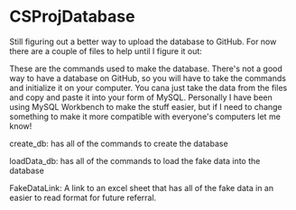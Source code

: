 # CSProjDatabase

Still figuring out a better way to upload the database to GitHub. For now there are a couple of files to help until I figure it out:

These are the commands used to make the database. There's not a good way to have a database on GitHub, so you will have to take the commands and initialize it on your computer. You cana just take the data from the files and copy and paste it into your form of MySQL. Personally I have been using MySQL Workbench to make the stuff easier, but if I need to change something to make it more compatible with everyone's computers let me know!

  create_db: has all of the commands to create the database
  
  loadData_db: has all of the commands to load the fake data into the database


FakeDataLink: A link to an excel sheet that has all of the fake data in an easier to read format for future referral.
